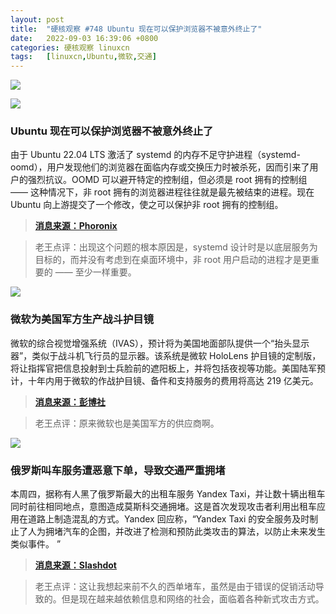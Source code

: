 ```yaml
---
layout: post
title:	"硬核观察 #748 Ubuntu 现在可以保护浏览器不被意外终止了"
date:	2022-09-03 16:39:06 +0800 
categories:	硬核观察 linuxcn 
tags:	[linuxcn,Ubuntu,微软,交通]
---
```



![](/Asserts/Images//attachment/album/202209/03/163806mgp68og448486z2g.jpg)


![](/Asserts/Images//attachment/album/202209/03/163818cxv8phppop3fch2g.jpg)


### Ubuntu 现在可以保护浏览器不被意外终止了


由于 Ubuntu 22.04 LTS 激活了 systemd 的内存不足守护进程（systemd-oomd），用户发现他们的浏览器在面临内存或交换压力时被杀死，因而引来了用户的强烈抗议。OOMD 可以避开特定的控制组，但必须是 root 拥有的控制组 —— 这种情况下，非 root 拥有的浏览器进程往往就是最先被结束的进程。现在 Ubuntu 向上游提交了一个修改，使之可以保护非 root 拥有的控制组。



> 
> **[消息来源：Phoronix](https://www.phoronix.com/news/OOMD-Preference-All-Cgroups)**
> 
> 
> 



> 
> 老王点评：出现这个问题的根本原因是，systemd 设计时是以底层服务为目标的，而并没有考虑到在桌面环境中，非 root 用户启动的进程才是更重要的 —— 至少一样重要。
> 
> 
> 


![](/Asserts/Images//attachment/album/202209/03/163828ssibbbpbq8b88rsb.jpg)


### 微软为美国军方生产战斗护目镜


微软的综合视觉增强系统（IVAS），预计将为美国地面部队提供一个“抬头显示器”，类似于战斗机飞行员的显示器。该系统是微软 HoloLens 护目镜的定制版，将让指挥官把信息投射到士兵脸前的遮阳板上，并将包括夜视等功能。美国陆军预计，十年内用于微软的作战护目镜、备件和支持服务的费用将高达 219 亿美元。



> 
> **[消息来源：彭博社](https://www.bloomberg.com/news/articles/2022-09-01/microsoft-combat-goggles-win-first-us-army-approval-for-delivery)**
> 
> 
> 



> 
> 老王点评：原来微软也是美国军方的供应商啊。
> 
> 
> 


![](/Asserts/Images//attachment/album/202209/03/163843jmdzetx3otyoo3zm.jpg)


### 俄罗斯叫车服务遭恶意下单，导致交通严重拥堵


本周四，据称有人黑了俄罗斯最大的出租车服务 Yandex Taxi，并让数十辆出租车同时前往相同地点，意图造成莫斯科交通拥堵。这是首次发现攻击者利用出租车应用在道路上制造混乱的方式。Yandex 回应称，“Yandex Taxi 的安全服务及时制止了人为拥堵汽车的企图，并改进了检测和预防此类攻击的算法，以防止未来发生类似事件。 ”



> 
> **[消息来源：Slashdot](https://tech.slashdot.org/story/22/09/01/1958237)**
> 
> 
> 



> 
> 老王点评：这让我想起来前不久的西单堵车，虽然是由于错误的促销活动导致的。但是现在越来越依赖信息和网络的社会，面临着各种新式攻击方式。
> 
> 
>
